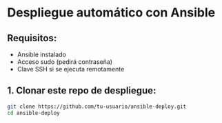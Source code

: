 # Despliegue automático con Ansible

## Requisitos:

- Ansible instalado
- Acceso sudo (pedirá contraseña)
- Clave SSH si se ejecuta remotamente

## 1. Clonar este repo de despliegue:

```bash
git clone https://github.com/tu-usuario/ansible-deploy.git
cd ansible-deploy
